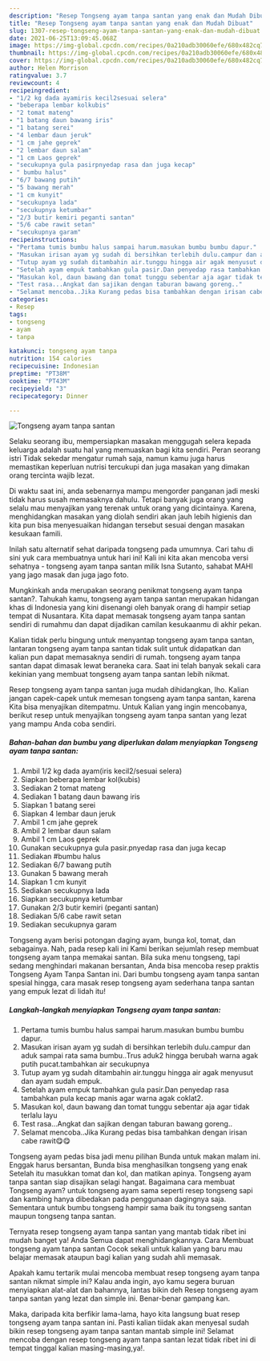 ```yaml
---
description: "Resep Tongseng ayam tanpa santan yang enak dan Mudah Dibuat"
title: "Resep Tongseng ayam tanpa santan yang enak dan Mudah Dibuat"
slug: 1307-resep-tongseng-ayam-tanpa-santan-yang-enak-dan-mudah-dibuat
date: 2021-06-25T13:09:45.068Z
image: https://img-global.cpcdn.com/recipes/0a210adb30060efe/680x482cq70/tongseng-ayam-tanpa-santan-foto-resep-utama.jpg
thumbnail: https://img-global.cpcdn.com/recipes/0a210adb30060efe/680x482cq70/tongseng-ayam-tanpa-santan-foto-resep-utama.jpg
cover: https://img-global.cpcdn.com/recipes/0a210adb30060efe/680x482cq70/tongseng-ayam-tanpa-santan-foto-resep-utama.jpg
author: Helen Morrison
ratingvalue: 3.7
reviewcount: 4
recipeingredient:
- "1/2 kg dada ayamiris kecil2sesuai selera"
- "beberapa lembar kolkubis"
- "2 tomat mateng"
- "1 batang daun bawang iris"
- "1 batang serei"
- "4 lembar daun jeruk"
- "1 cm jahe geprek"
- "2 lembar daun salam"
- "1 cm Laos geprek"
- "secukupnya gula pasirpnyedap rasa dan juga kecap"
- " bumbu halus"
- "6/7 bawang putih"
- "5 bawang merah"
- "1 cm kunyit"
- "secukupnya lada"
- "secukupnya ketumbar"
- "2/3 butir kemiri peganti santan"
- "5/6 cabe rawit setan"
- "secukupnya garam"
recipeinstructions:
- "Pertama tumis bumbu halus sampai harum.masukan bumbu bumbu dapur."
- "Masukan irisan ayam yg sudah di bersihkan terlebih dulu.campur dan aduk sampai rata sama bumbu..Trus aduk2 hingga berubah warna agak putih pucat.tambahkan air secukupnya"
- "Tutup ayam yg sudah ditambahin air.tunggu hingga air agak menyusut dan ayam sudah empuk."
- "Setelah ayam empuk tambahkan gula pasir.Dan penyedap rasa tambahkan pula kecap manis agar warna agak coklat2."
- "Masukan kol, daun bawang dan tomat tunggu sebentar aja agar tidak terlalu layu"
- "Test rasa...Angkat dan sajikan dengan taburan bawang goreng.."
- "Selamat mencoba..Jika Kurang pedas bisa tambahkan dengan irisan cabe rawit😋😋"
categories:
- Resep
tags:
- tongseng
- ayam
- tanpa

katakunci: tongseng ayam tanpa 
nutrition: 154 calories
recipecuisine: Indonesian
preptime: "PT38M"
cooktime: "PT43M"
recipeyield: "3"
recipecategory: Dinner

---
```



![Tongseng ayam tanpa santan](https://img-global.cpcdn.com/recipes/0a210adb30060efe/680x482cq70/tongseng-ayam-tanpa-santan-foto-resep-utama.jpg)

Selaku seorang ibu, mempersiapkan masakan menggugah selera kepada keluarga adalah suatu hal yang memuaskan bagi kita sendiri. Peran seorang istri Tidak sekedar mengatur rumah saja, namun kamu juga harus memastikan keperluan nutrisi tercukupi dan juga masakan yang dimakan orang tercinta wajib lezat.

Di waktu  saat ini, anda sebenarnya mampu mengorder panganan jadi meski tidak harus susah memasaknya dahulu. Tetapi banyak juga orang yang selalu mau menyajikan yang terenak untuk orang yang dicintainya. Karena, menghidangkan masakan yang diolah sendiri akan jauh lebih higienis dan kita pun bisa menyesuaikan hidangan tersebut sesuai dengan masakan kesukaan famili. 

Inilah satu alternatif sehat daripada tongseng pada umumnya. Cari tahu di sini yuk cara membuatnya untuk hari ini! Kali ini kita akan mencoba versi sehatnya - tongseng ayam tanpa santan milik Isna Sutanto, sahabat MAHI yang jago masak dan juga jago foto.

Mungkinkah anda merupakan seorang penikmat tongseng ayam tanpa santan?. Tahukah kamu, tongseng ayam tanpa santan merupakan hidangan khas di Indonesia yang kini disenangi oleh banyak orang di hampir setiap tempat di Nusantara. Kita dapat memasak tongseng ayam tanpa santan sendiri di rumahmu dan dapat dijadikan camilan kesukaanmu di akhir pekan.

Kalian tidak perlu bingung untuk menyantap tongseng ayam tanpa santan, lantaran tongseng ayam tanpa santan tidak sulit untuk didapatkan dan kalian pun dapat memasaknya sendiri di rumah. tongseng ayam tanpa santan dapat dimasak lewat beraneka cara. Saat ini telah banyak sekali cara kekinian yang membuat tongseng ayam tanpa santan lebih nikmat.

Resep tongseng ayam tanpa santan juga mudah dihidangkan, lho. Kalian jangan capek-capek untuk memesan tongseng ayam tanpa santan, karena Kita bisa menyajikan ditempatmu. Untuk Kalian yang ingin mencobanya, berikut resep untuk menyajikan tongseng ayam tanpa santan yang lezat yang mampu Anda coba sendiri.

<!--inarticleads1-->

##### Bahan-bahan dan bumbu yang diperlukan dalam menyiapkan Tongseng ayam tanpa santan:

1. Ambil 1/2 kg dada ayam(iris kecil2/sesuai selera)
1. Siapkan beberapa lembar kol(kubis)
1. Sediakan 2 tomat mateng
1. Sediakan 1 batang daun bawang iris
1. Siapkan 1 batang serei
1. Siapkan 4 lembar daun jeruk
1. Ambil 1 cm jahe geprek
1. Ambil 2 lembar daun salam
1. Ambil 1 cm Laos geprek
1. Gunakan secukupnya gula pasir.pnyedap rasa dan juga kecap
1. Sediakan  #bumbu halus
1. Sediakan 6/7 bawang putih
1. Gunakan 5 bawang merah
1. Siapkan 1 cm kunyit
1. Sediakan secukupnya lada
1. Siapkan secukupnya ketumbar
1. Gunakan 2/3 butir kemiri (peganti santan)
1. Sediakan 5/6 cabe rawit setan
1. Sediakan secukupnya garam


Tongseng ayam berisi potongan daging ayam, bunga kol, tomat, dan sebagainya. Nah, pada resep kali ini Kami berikan sejumlah resep membuat tongseng ayam tanpa memakai santan. Bila suka menu tongseng, tapi sedang menghindari makanan bersantan, Anda bisa mencoba resep praktis Tongseng Ayam Tanpa Santan ini. Dari bumbu tongseng ayam tanpa santan spesial hingga, cara masak resep tongseng ayam sederhana tanpa santan yang empuk lezat di lidah itu! 

<!--inarticleads2-->

##### Langkah-langkah menyiapkan Tongseng ayam tanpa santan:

1. Pertama tumis bumbu halus sampai harum.masukan bumbu bumbu dapur.
1. Masukan irisan ayam yg sudah di bersihkan terlebih dulu.campur dan aduk sampai rata sama bumbu..Trus aduk2 hingga berubah warna agak putih pucat.tambahkan air secukupnya
1. Tutup ayam yg sudah ditambahin air.tunggu hingga air agak menyusut dan ayam sudah empuk.
1. Setelah ayam empuk tambahkan gula pasir.Dan penyedap rasa tambahkan pula kecap manis agar warna agak coklat2.
1. Masukan kol, daun bawang dan tomat tunggu sebentar aja agar tidak terlalu layu
1. Test rasa...Angkat dan sajikan dengan taburan bawang goreng..
1. Selamat mencoba..Jika Kurang pedas bisa tambahkan dengan irisan cabe rawit😋😋


Tongseng ayam pedas bisa jadi menu pilihan Bunda untuk makan malam ini. Enggak harus bersantan, Bunda bisa menghasilkan tongseng yang enak Setelah itu masukkan tomat dan kol, dan matikan apinya. Tongseng ayam tanpa santan siap disajikan selagi hangat. Bagaimana cara membuat Tongseng ayam? untuk tongseng ayam sama seperti resep tongseng sapi dan kambing hanya dibedakan pada penggunaan dagingnya saja. Sementara untuk bumbu tongseng hampir sama baik itu tongseng santan maupun tongseng tanpa santan. 

Ternyata resep tongseng ayam tanpa santan yang mantab tidak ribet ini mudah banget ya! Anda Semua dapat menghidangkannya. Cara Membuat tongseng ayam tanpa santan Cocok sekali untuk kalian yang baru mau belajar memasak ataupun bagi kalian yang sudah ahli memasak.

Apakah kamu tertarik mulai mencoba membuat resep tongseng ayam tanpa santan nikmat simple ini? Kalau anda ingin, ayo kamu segera buruan menyiapkan alat-alat dan bahannya, lantas bikin deh Resep tongseng ayam tanpa santan yang lezat dan simple ini. Benar-benar gampang kan. 

Maka, daripada kita berfikir lama-lama, hayo kita langsung buat resep tongseng ayam tanpa santan ini. Pasti kalian tiidak akan menyesal sudah bikin resep tongseng ayam tanpa santan mantab simple ini! Selamat mencoba dengan resep tongseng ayam tanpa santan lezat tidak ribet ini di tempat tinggal kalian masing-masing,ya!.

